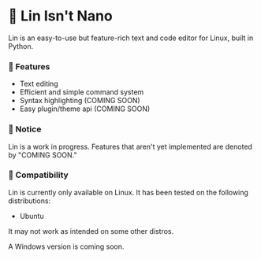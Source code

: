 # 🌸 Lin Isn't Nano
Lin is an easy-to-use but feature-rich text and code editor for Linux, built in Python.

### 🌸 Features
- Text editing
- Efficient and simple command system
- Syntax highlighting (COMING SOON)
- Easy plugin/theme api (COMING SOON)

### 🌸 Notice
Lin is a work in progress. Features that aren't yet implemented are denoted by "COMING SOON."

### 🌸 Compatibility
Lin is currently only available on Linux. It has been tested on the following distributions:
- Ubuntu

It may not work as intended on some other distros.

A Windows version is coming soon.

